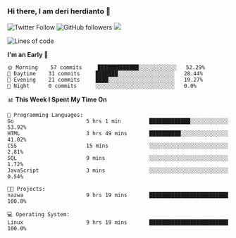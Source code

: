 ### Hi there, I am deri herdianto 👋
![Twitter Follow](https://img.shields.io/twitter/follow/deikatsuo?label=Follow)
![GitHub followers](https://img.shields.io/github/followers/deikatsuo?label=Follow&style=social)
![](https://visitor-badge.glitch.me/badge?page_id=deikatsuo.deikatsuo)

<!--
**deikatsuo/deikatsuo** is a ✨ _special_ ✨ repository because its `README.md` (this file) appears on your GitHub profile.

Here are some ideas to get you started:

- 🔭 I’m currently working on ...
- 🌱 I’m currently learning ...
- 👯 I’m looking to collaborate on ...
- 🤔 I’m looking for help with ...
- 💬 Ask me about ...
- 📫 How to reach me: ...
- 😄 Pronouns: ...
- ⚡ Fun fact: ...
-->

<!--START_SECTION:waka-->
![Lines of code](https://img.shields.io/badge/From%20Hello%20World%20I%27ve%20Written-12687%20lines%20of%20code-blue)

**I'm an Early 🐤** 

```text
🌞 Morning    57 commits     █████████████░░░░░░░░░░░░   52.29% 
🌆 Daytime    31 commits     ███████░░░░░░░░░░░░░░░░░░   28.44% 
🌃 Evening    21 commits     ████░░░░░░░░░░░░░░░░░░░░░   19.27% 
🌙 Night      0 commits      ░░░░░░░░░░░░░░░░░░░░░░░░░   0.0%

```


📊 **This Week I Spent My Time On** 

```text
💬 Programming Languages: 
Go                       5 hrs 1 min         █████████████░░░░░░░░░░░░   53.92% 
HTML                     3 hrs 49 mins       ██████████░░░░░░░░░░░░░░░   41.02% 
CSS                      15 mins             ░░░░░░░░░░░░░░░░░░░░░░░░░   2.81% 
SQL                      9 mins              ░░░░░░░░░░░░░░░░░░░░░░░░░   1.72% 
JavaScript               3 mins              ░░░░░░░░░░░░░░░░░░░░░░░░░   0.54%

🐱‍💻 Projects: 
nazwa                    9 hrs 19 mins       █████████████████████████   100.0%

💻 Operating System: 
Linux                    9 hrs 19 mins       █████████████████████████   100.0%

```


<!--END_SECTION:waka-->
